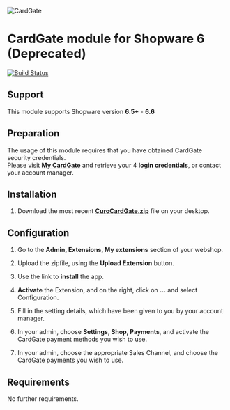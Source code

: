 ![CardGate](https://cdn.curopayments.net/thumb/200/logos/cardgate.png)

# CardGate module for Shopware 6 (Deprecated)

[![Build Status](https://travis-ci.org/cardgate/shopware.svg?branch=master)](https://travis-ci.org/cardgate/shopware)

## Support

This module supports Shopware version **6.5+** - **6.6**

## Preparation

The usage of this module requires that you have obtained CardGate security credentials.  
Please visit [**My CardGate**](https://my.cardgate.com/) and retrieve your 4 **login credentials**, or contact your account manager.

## Installation

1. Download the most recent [**CuroCardGate.zip**](https://github.com/cardgate/shopware/releases) file on your desktop.

## Configuration

1. Go to the **Admin, Extensions, My extensions** section of your webshop.

2. Upload the zipfile, using the **Upload Extension** button.

3. Use the link to **install** the app.

4. **Activate** the Extension, and on the right, click on **...** and select Configuration.

5. Fill in the setting details, which have been given to you by your account manager.

6. In your admin, choose **Settings, Shop, Payments**, and activate the CardGate payment methods you wish to use.

7. In your admin, choose the appropriate Sales Channel, and choose the CardGate payments you wish to use.

## Requirements

No further requirements. 